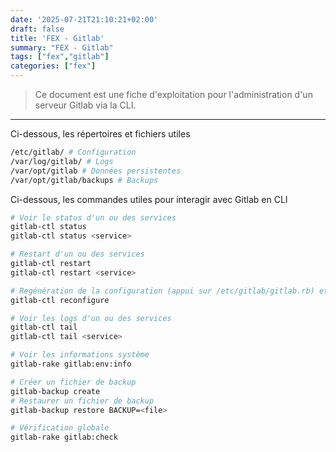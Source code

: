 ```yaml
---
date: '2025-07-21T21:10:21+02:00'
draft: false
title: 'FEX - Gitlab'
summary: "FEX - Gitlab"
tags: ["fex","gitlab"]
categories: ["fex"]
---
```


> Ce document est une fiche d'exploitation pour l'administration d'un serveur Gitlab via la CLI.

---

Ci-dessous, les répertoires et fichiers utiles

```bash
/etc/gitlab/ # Configuration
/var/log/gitlab/ # Logs
/var/opt/gitlab # Données persistentes
/var/opt/gitlab/backups # Backups
```

Ci-dessous, les commandes utiles pour interagir avec Gitlab en CLI

```bash
# Voir le status d'un ou des services
gitlab-ctl status
gitlab-ctl status <service>

# Restart d'un ou des services
gitlab-ctl restart
gitlab-ctl restart <service>

# Regénération de la configuration (appui sur /etc/gitlab/gitlab.rb) et restart des services manquants
gitlab-ctl reconfigure

# Voir les logs d'un ou des services
gitlab-ctl tail
gitlab-ctl tail <service>

# Voir les informations système
gitlab-rake gitlab:env:info

# Créer un fichier de backup
gitlab-backup create
# Restaurer un fichier de backup
gitlab-backup restore BACKUP=<file>

# Vérification globale 
gitlab-rake gitlab:check
```